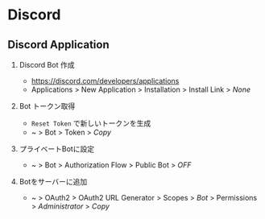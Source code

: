 # Discord

## Discord Application

1. Discord Bot 作成
    - <https://discord.com/developers/applications>
    - Applications > New Application > Installation > Install Link > _None_

2. Bot トークン取得
    - `Reset Token` で新しいトークンを生成
    - ~ > Bot > Token > _Copy_

3. プライベートBotに設定
    - ~ > Bot > Authorization Flow > Public Bot > _OFF_

4. Botをサーバーに追加
    - ~ > OAuth2 > OAuth2 URL Generator > Scopes > _Bot_ > Permissions > _Administrator_ > _Copy_
